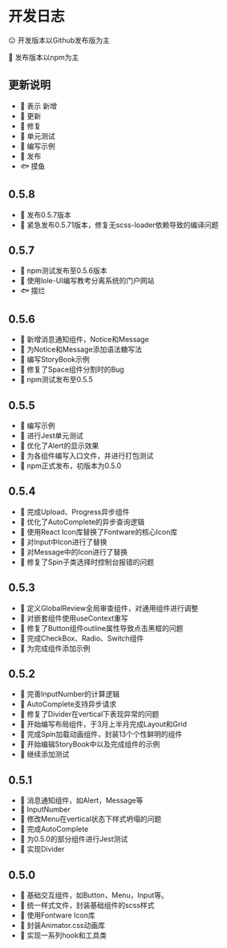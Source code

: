 # 开发日志

😑 开发版本以Github发布版为主

🤤 发布版本以npm为主

## 更新说明

 - 💌 表示 新增
 - 📌 更新
 - 🔧 修复
 - 🧪 单元测试
 - 📘 编写示例
 - 📀 发布
 - 🐟 摸鱼


## 0.5.8
- 📀 发布0.5.7版本
- 🔧 紧急发布0.5.71版本，修复无scss-loader依赖导致的编译问题

## 0.5.7
- 📀 npm测试发布至0.5.6版本
- 📘 使用lole-UI编写教考分离系统的门户网站
- 🐟 摆烂

## 0.5.6
- 💌 新增消息通知组件，Notice和Message
- 📌 为Notice和Message添加语法糖写法
- 📘  编写StoryBook示例
- 🔧 修复了Space组件分割时的Bug
- 📀 npm测试发布至0.5.5

## 0.5.5
- 📘 编写示例
- 🧪 进行Jest单元测试
- 📌 优化了Alert的显示效果
- 💌 为各组件编写入口文件，并进行打包测试
- 📀 npm正式发布，初版本为0.5.0


## 0.5.4
- 💌 完成Upload、Progress异步组件
- 📌 优化了AutoComplete的异步查询逻辑
- 📌 使用React Icon库替换了Fontware的核心Icon库
- 📌 对Input中Icon进行了替换
- 📌 对Message中的Icon进行了替换
- 🔧 修复了Spin子类选择时控制台报错的问题

## 0.5.3
- 💌 定义GlobalReview全局审查组件，对通用组件进行调整
- 📌 对嵌套组件使用useContext重写
- 🔧 修复了Button组件outline属性导致点击黑框的问题
- 💌 完成CheckBox、Radio、Switch组件
- 📘  为完成组件添加示例

## 0.5.2
- 📌 完善InputNumber的计算逻辑 
- 📌 AutoComplete支持异步请求
- 🔧 修复了Divider在vertical下表现异常的问题
- 💌 开始编写布局组件，于3月上半月完成Layout和Grid
- 💌 完成Spin加载动画组件，封装13个个性鲜明的组件
- 📘  开始编辑StoryBook中以及完成组件的示例
- 🧪  继续添加测试


## 0.5.1

- 💌 消息通知组件，如Alert，Message等
- 💌 InputNumber
- 📌 修改Menu在vertical状态下样式坍塌的问题
- 💌 完成AutoComplete
- 🧪 为0.5.0的部分组件进行Jest测试
- 💌 实现Divider


## 0.5.0

- 💌 基础交互组件，如Button，Menu，Input等。
- 💌 统一样式文件，封装基础组件的scss样式
- 💌 使用Fontware Icon库
- 💌 封装Animator.css动画库
- 💌 实现一系列hook和工具类




